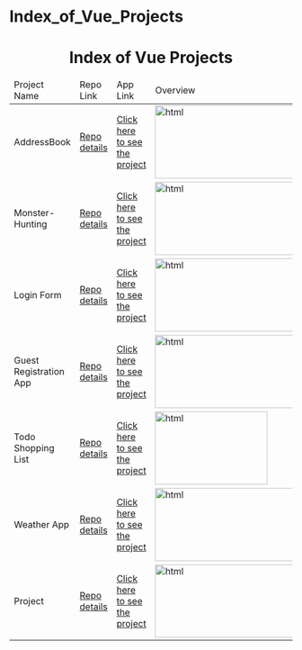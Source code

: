 # Index_of_Vue_Projects


<p align="center"> 

<h1 align="center">Index of Vue Projects</h1>

</p>

<table>
    <thead>
        <tr>
            <td>Project Name</td>
            <td>Repo Link</td>
            <td>App Link</td>
            <td>Overview</td>
        </tr>
    </thead>
    <tbody> 
        <tr>
            <td>AddressBook</td>
            <td><a href="https://github.com/BasakKurtLab/addressbook" target="_blank">Repo details</a></td>
            <td><a href="https://basakkurtlab.github.io/addressbook/" target="_blank">Click here to see the project</a></td>
            <td><img style="width:500px;" src="" alt="html" height=130></td> 
        </tr>
        <tr>
            <td>Monster-Hunting</td>
            <td><a href="https://github.com/BasakKurtLab/Monster-Hunting" target="_blank">Repo details</a></td>
            <td><a href="https://basakkurtlab.github.io/Monster-Hunting/" target="_blank">Click here to see the project</a></td>
            <td><img style="width:500px;" src="" alt="html" height=130></td> 
        </tr>
         <tr>
            <td>Login Form</td>
            <td><a href="https://github.com/BasakKurtLab/Login" target="_blank">Repo details</a></td>
            <td><a href="https://basakkurtlab.github.io/Login/" target="_blank">Click here to see the project</a></td>
            <td><img style="width:500px;" src="" alt="html" height=130></td> 
        </tr>
        <tr>
            <td>Guest Registration App</td>
            <td><a href="https://github.com/BasakKurtLab/Guest-Reg-App" target="_blank">Repo details</a></td>
            <td><a href="https://guest-reg-app.netlify.app/" target="_blank">Click here to see the project</a></td>
            <td><img style="width:500px;" src="" alt="html" height=130></td> 
        </tr>
         <tr>
            <td>Todo Shopping List</td>
            <td><a href="https://github.com/BasakKurtLab/todo-shopping-list" target="_blank">Repo details</a></td>
            <td><a href="https://todolist-vue-created.netlify.app/#/" target="_blank">Click here to see the project</a></td>
            <td><img style="width:200px;" src="" alt="html" height=130></td> 
        </tr>
         <tr>
            <td>Weather App</td>
            <td><a href="https://github.com/BasakKurtLab/Weather_App" target="_blank">Repo details</a></td>
            <td><a href="https://peaceful-easley-eabf6a.netlify.app/" target="_blank">Click here to see the project</a></td>
            <td><img style="width:500px;" src="https://user-images.githubusercontent.com/79793959/139822450-0dfac236-a587-4925-bef4-5f8da9cd6876.png" alt="html" height=130></td> 
        </tr>
         <tr>
            <td>Project</td>
            <td><a href="" target="_blank">Repo details</a></td>
            <td><a href="" target="_blank">Click here to see the project</a></td>
            <td><img style="width:500px;" src="" alt="html" height=130></td> 
        </tr>
      
</tbody>
</table>